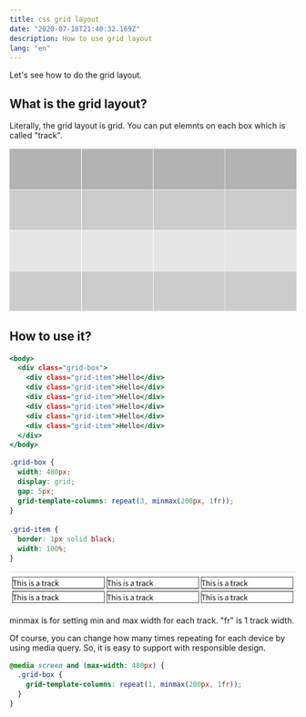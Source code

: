 ```yaml
---
title: css grid layout
date: "2020-07-18T21:40:32.169Z"
description: How to use grid layout
lang: "en"
---
```


Let's see how to do the grid layout.

## What is the grid layout?

Literally, the grid layout is grid. You can put elemnts on each box which is called "track".

![grid](./grid.jpg)

## How to use it?

```html:title=index.html
<body>
  <div class="grid-box">
    <div class="grid-item">Hello</div>
    <div class="grid-item">Hello</div>
    <div class="grid-item">Hello</div>
    <div class="grid-item">Hello</div>
    <div class="grid-item">Hello</div>
    <div class="grid-item">Hello</div>
  </div>
</body>
```

```css:title=style.css
.grid-box {
  width: 480px;
  display: grid;
  gap: 5px;
  grid-template-columns: repeat(3, minmax(200px, 1fr));
}

.grid-item {
  border: 1px solid black;
  width: 100%;
}
```

![grid-html-css](./grid-tracks.jpg)

minmax is for setting min and max width for each track.
"fr" is 1 track width.

Of course, you can change how many times repeating for each device by using media query. So, it is easy to support with responsible design.

```css:title=style.css
@media screen and (max-width: 480px) {
  .grid-box {
    grid-template-columns: repeat(1, minmax(200px, 1fr));
  }
}
```
